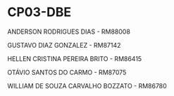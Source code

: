 # CP03-DBE
ANDERSON RODRIGUES DIAS - RM88008

GUSTAVO DIAZ GONZALEZ - RM87142

HELLEN CRISTINA PEREIRA BRITO - RM86415

OTÁVIO SANTOS DO CARMO - RM87075

WILLIAM DE SOUZA CARVALHO BOZZATO - RM86780


